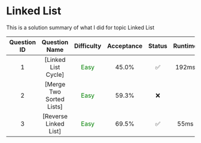 # Linked List


This is a solution summary of what I did for topic Linked List

Question ID | Question Name | Difficulty | Acceptance | Status | Runtime | Memory | Updated Runtime | Updated Memory
:---------: | :-----------: | :--------: | :--------: | :----: | :-----: | :----: | :-------------: | :------------:
1 | [Linked List Cycle] | <font color = green> Easy </font> | 45.0% | ✅ | 192ms | 14.2MB | | |
2 | [Merge Two Sorted Lists] | <font color = green> Easy </font> | 59.3% | :x:| | | | |
3 | [Reverse Linked List] | <font color = green> Easy </font> | 69.5% | ✅ | 55ms | 15.5MB | | |